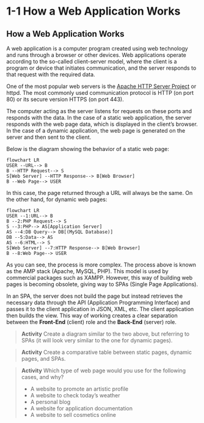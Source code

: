 # 1-1 How a Web Application Works

## How a Web Application Works

A web application is a computer program created using web technology and runs through a browser or other devices. Web applications operate according to the so-called client-server model, where the client is a program or device that initiates communication, and the server responds to that request with the required data.

One of the most popular web servers is the [Apache HTTP Server Project](https://httpd.apache.org/) or httpd. The most commonly used communication protocol is HTTP (on port 80) or its secure version HTTPS (on port 443).

The computer acting as the server listens for requests on these ports and responds with the data. In the case of a static web application, the server responds with the web page data, which is displayed in the client’s browser. In the case of a dynamic application, the web page is generated on the server and then sent to the client.

Below is the diagram showing the behavior of a static web page:

```mermaid
flowchart LR
USER --URL--> B
B --HTTP Request--> S
S[Web Server] --HTTP Response--> B[Web Browser]
B --Web Page--> USER
```

In this case, the page returned through a URL will always be the same. On the other hand, for dynamic web pages:

```mermaid
flowchart LR
USER --1:URL--> B
B --2:PHP Request--> S
S --3:PHP--> AS[Application Server]
AS --4:DB Query--> DB[(MySQL Database)]
DB --5:Data--> AS
AS --6:HTML--> S
S[Web Server] --7:HTTP Response--> B[Web Browser]
B --8:Web Page--> USER
```

As you can see, the process is more complex. The process above is known as the AMP stack (Apache, MySQL, PHP). This model is used by commercial packages such as XAMPP. However, this way of building web pages is becoming obsolete, giving way to SPAs (Single Page Applications).

In an SPA, the server does not build the page but instead retrieves the necessary data through the API (Application Programming Interface) and passes it to the client application in JSON, XML, etc. The client application then builds the view. This way of working creates a clear separation between the **Front-End** (client) role and the **Back-End** (server) role.

> **Activity**
> Create a diagram similar to the two above, but referring to SPAs (it will look very similar to the one for dynamic pages).

> **Activity**
> Create a comparative table between static pages, dynamic pages, and SPAs.

> **Activity**
> Which type of web page would you use for the following cases, and why?
>
> * A website to promote an artistic profile
> * A website to check today’s weather
> * A personal blog
> * A website for application documentation
> * A website to sell cosmetics online
